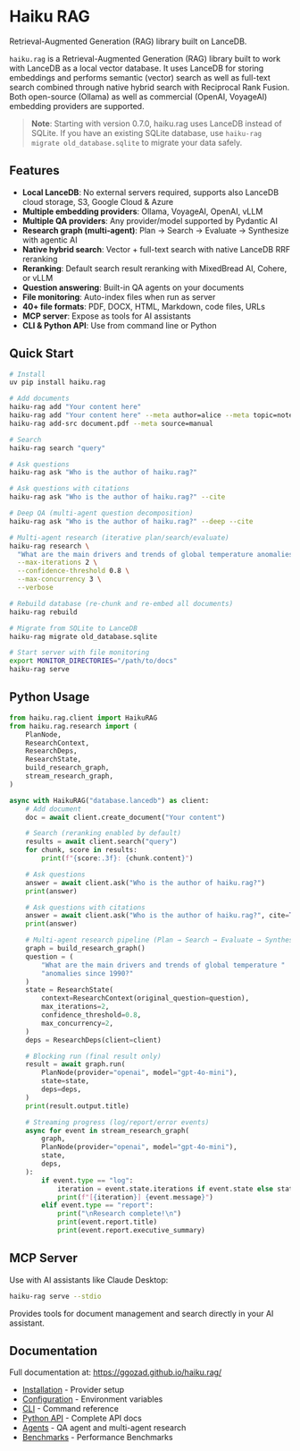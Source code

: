 # Haiku RAG

Retrieval-Augmented Generation (RAG) library built on LanceDB.

`haiku.rag` is a Retrieval-Augmented Generation (RAG) library built to work with LanceDB as a local vector database. It uses LanceDB for storing embeddings and performs semantic (vector) search as well as full-text search combined through native hybrid search with Reciprocal Rank Fusion. Both open-source (Ollama) as well as commercial (OpenAI, VoyageAI) embedding providers are supported.

> **Note**: Starting with version 0.7.0, haiku.rag uses LanceDB instead of SQLite. If you have an existing SQLite database, use `haiku-rag migrate old_database.sqlite` to migrate your data safely.

## Features

- **Local LanceDB**: No external servers required, supports also LanceDB cloud storage, S3, Google Cloud & Azure
- **Multiple embedding providers**: Ollama, VoyageAI, OpenAI, vLLM
- **Multiple QA providers**: Any provider/model supported by Pydantic AI
- **Research graph (multi‑agent)**: Plan → Search → Evaluate → Synthesize with agentic AI
- **Native hybrid search**: Vector + full-text search with native LanceDB RRF reranking
- **Reranking**: Default search result reranking with MixedBread AI, Cohere, or vLLM
- **Question answering**: Built-in QA agents on your documents
- **File monitoring**: Auto-index files when run as server
- **40+ file formats**: PDF, DOCX, HTML, Markdown, code files, URLs
- **MCP server**: Expose as tools for AI assistants
- **CLI & Python API**: Use from command line or Python

## Quick Start

```bash
# Install
uv pip install haiku.rag

# Add documents
haiku-rag add "Your content here"
haiku-rag add "Your content here" --meta author=alice --meta topic=notes
haiku-rag add-src document.pdf --meta source=manual

# Search
haiku-rag search "query"

# Ask questions
haiku-rag ask "Who is the author of haiku.rag?"

# Ask questions with citations
haiku-rag ask "Who is the author of haiku.rag?" --cite

# Deep QA (multi-agent question decomposition)
haiku-rag ask "Who is the author of haiku.rag?" --deep --cite

# Multi‑agent research (iterative plan/search/evaluate)
haiku-rag research \
  "What are the main drivers and trends of global temperature anomalies since 1990?" \
  --max-iterations 2 \
  --confidence-threshold 0.8 \
  --max-concurrency 3 \
  --verbose

# Rebuild database (re-chunk and re-embed all documents)
haiku-rag rebuild

# Migrate from SQLite to LanceDB
haiku-rag migrate old_database.sqlite

# Start server with file monitoring
export MONITOR_DIRECTORIES="/path/to/docs"
haiku-rag serve
```

## Python Usage

```python
from haiku.rag.client import HaikuRAG
from haiku.rag.research import (
    PlanNode,
    ResearchContext,
    ResearchDeps,
    ResearchState,
    build_research_graph,
    stream_research_graph,
)

async with HaikuRAG("database.lancedb") as client:
    # Add document
    doc = await client.create_document("Your content")

    # Search (reranking enabled by default)
    results = await client.search("query")
    for chunk, score in results:
        print(f"{score:.3f}: {chunk.content}")

    # Ask questions
    answer = await client.ask("Who is the author of haiku.rag?")
    print(answer)

    # Ask questions with citations
    answer = await client.ask("Who is the author of haiku.rag?", cite=True)
    print(answer)

    # Multi‑agent research pipeline (Plan → Search → Evaluate → Synthesize)
    graph = build_research_graph()
    question = (
        "What are the main drivers and trends of global temperature "
        "anomalies since 1990?"
    )
    state = ResearchState(
        context=ResearchContext(original_question=question),
        max_iterations=2,
        confidence_threshold=0.8,
        max_concurrency=2,
    )
    deps = ResearchDeps(client=client)

    # Blocking run (final result only)
    result = await graph.run(
        PlanNode(provider="openai", model="gpt-4o-mini"),
        state=state,
        deps=deps,
    )
    print(result.output.title)

    # Streaming progress (log/report/error events)
    async for event in stream_research_graph(
        graph,
        PlanNode(provider="openai", model="gpt-4o-mini"),
        state,
        deps,
    ):
        if event.type == "log":
            iteration = event.state.iterations if event.state else state.iterations
            print(f"[{iteration}] {event.message}")
        elif event.type == "report":
            print("\nResearch complete!\n")
            print(event.report.title)
            print(event.report.executive_summary)
```

## MCP Server

Use with AI assistants like Claude Desktop:

```bash
haiku-rag serve --stdio
```

Provides tools for document management and search directly in your AI assistant.

## Documentation

Full documentation at: https://ggozad.github.io/haiku.rag/

- [Installation](https://ggozad.github.io/haiku.rag/installation/) - Provider setup
- [Configuration](https://ggozad.github.io/haiku.rag/configuration/) - Environment variables
- [CLI](https://ggozad.github.io/haiku.rag/cli/) - Command reference
- [Python API](https://ggozad.github.io/haiku.rag/python/) - Complete API docs
- [Agents](https://ggozad.github.io/haiku.rag/agents/) - QA agent and multi-agent research
- [Benchmarks](https://ggozad.github.io/haiku.rag/benchmarks/) - Performance Benchmarks

